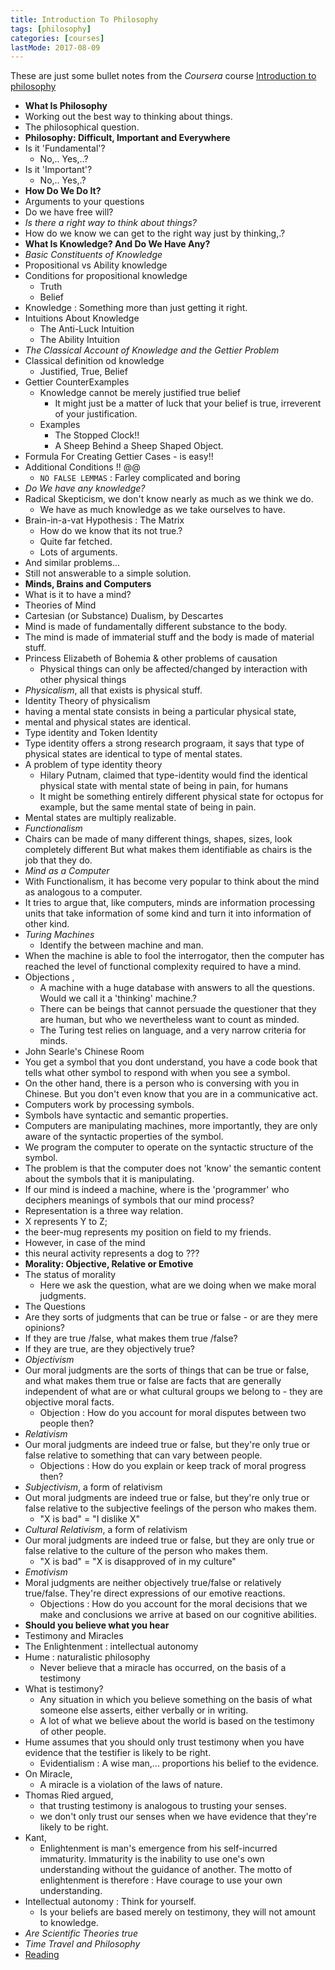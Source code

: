 ```yaml
---
title: Introduction To Philosophy
tags: [philosophy]
categories: [courses]
lastMode: 2017-08-09
---
```


These are just some bullet notes from the *Coursera* course [Introduction to philosophy](https://www.coursera.org/learn/philosophy)

- **What Is Philosophy**
- Working out the best way to thinking about things.
- The philosophical question.
- **Philosophy: Difficult, Important and Everywhere**
- Is it 'Fundamental'?
    - No,.. Yes,..?
- Is it 'Important'?
    - No,.. Yes,.?
- **How Do We Do It?**
- Arguments to your questions
- Do we have free will?
- *Is there a right way to think about things?*
- How do we know we can get to the right way just by thinking,.?
- **What Is Knowledge? And Do We Have Any?**
- *Basic Constituents of Knowledge*
- Propositional vs Ability knowledge
- Conditions for propositional knowledge
    - Truth
    - Belief
- Knowledge : Something more than just getting it right.
- Intuitions About Knowledge
    - The Anti-Luck Intuition
    - The Ability Intuition
- *The Classical Account of Knowledge and the Gettier Problem*
- Classical definition od knowledge
    - Justified, True,  Belief
- Gettier CounterExamples
    - Knowledge cannot be merely justified true belief
        - It might just be a matter of luck that your belief is true, irreverent of your justification.
    - Examples
        - The Stopped Clock!!
        - A Sheep Behind a Sheep Shaped Object.
- Formula For Creating Gettier Cases - is easy!!
- Additional Conditions !! @@
    - `NO FALSE LEMMAS` : Farley complicated and boring
- *Do We have any knowledge?*
- Radical Skepticism, we don't know nearly as much as we think we do.
    - We have as much knowledge as we take ourselves to have.
- Brain-in-a-vat Hypothesis : The Matrix
    - How do we know that its not true.?
    - Quite far fetched.
    - Lots of arguments.
- And similar problems...
- Still not answerable to a simple solution.
- **Minds, Brains and Computers**
- What is it to have a mind?
- Theories of Mind
- Cartesian (or Substance) Dualism, by Descartes
- Mind is made of fundamentally different substance to the body.
- The mind is made of immaterial stuff and the body is made of material stuff.
- Princess Elizabeth of Bohemia & other problems of causation
    - Physical things can only be affected/changed by interaction with other physical things
- *Physicalism*, all that exists is physical stuff.
- Identity Theory of physicalism
- having a mental state consists in being a particular physical state,
- mental and physical states are identical.
- Type identity and Token Identity
- Type identity offers a strong research prograam, it says that type of physical states are identical to type of mental states.
- A problem of type identity theory
    - Hilary Putnam, claimed that type-identity would find the identical physical state with mental state of being in pain, for humans
    - It might be something entirely different physical state for octopus for example, but the same mental state of being in pain.
- Mental states are multiply realizable.
- *Functionalism*
- Chairs can be made of many different things, shapes, sizes, look completely different But what makes them identifiable as chairs is the job that they do.
- *Mind as a Computer*
- With Functionalism, it has become very popular to think about the mind as analogous to a computer.
- It tries to argue that, like computers, minds are information processing units that take information of some kind and turn it into information of other kind.
- *Turing Machines*
    - Identify the between machine and man.
- When the machine is able to fool the interrogator, then the computer has reached the level of functional complexity required to have a mind.
- Objections ,
    - A machine with a huge database with answers to all the questions. Would we call it a 'thinking' machine.?
    - There can be beings that cannot persuade the questioner that they are human, but who we nevertheless want to count as minded.
    - The Turing test relies on language, and a very narrow criteria for minds.
- John Searle's Chinese Room
- You get a symbol that you dont understand, you have a code book that tells what other symbol to respond with when you see a symbol.
- On the other hand, there is a person who is conversing with you in Chinese. But you don't even know that you are in a communicative act.
- Computers work by processing symbols.
- Symbols have syntactic and semantic properties.
- Computers are manipulating machines, more importantly, they are only aware of the syntactic properties of the symbol.
- We program the computer to operate on the syntactic structure of the symbol.
- The problem is that the computer does not 'know' the semantic content about the symbols that it is manipulating.
- If our mind is indeed a machine, where is the 'programmer' who deciphers meanings of symbols that our mind process?
- Representation  is a three way relation.
- X represents Y to Z;
- the beer-mug represents my position on field to my friends.
- However, in case of the mind
- this neural activity represents a dog to ???
- **Morality: Objective, Relative or Emotive**
- The status of morality
    - Here we ask the question, what are we doing when we make moral judgments.
- The Questions
- Are they sorts of judgments that can be true or false -  or are they mere opinions?
- If they are true /false,  what makes them true /false?
- If they are true,  are they objectively true?
- *Objectivism*
- Our moral judgments are the sorts of things that can be true or false,  and what makes them true or false are facts that are generally independent of what are or what cultural groups we belong to -  they are objective moral facts.
    - Objection : How do you account for moral disputes between two people then?
- *Relativism*
- Our moral judgments are indeed true or false,  but they're only true or false relative to something that can vary between people.
    - Objections : How do you explain or keep track of moral progress then?
- *Subjectivism*,  a form of relativism
- Out moral judgments are indeed true or false,  but they're only true or false relative to the subjective feelings of the person who makes them.
    - "X is bad" = "I dislike X"
- *Cultural Relativism*, a form of relativism
- Our moral judgments are indeed true or false, but they are only true or false relative to the culture of the person who makes them.
    - "X is bad" = "X is disapproved of in my culture"
- *Emotivism*
- Moral judgments are neither objectively true/false or relatively true/false. They're direct expressions of our emotive reactions.
    - Objections : How do you account for the moral decisions that we make and conclusions we arrive at based on our cognitive abilities.
- **Should you believe what you hear**
- Testimony and Miracles
- The Enlightenment : intellectual autonomy
- Hume : naturalistic philosophy
    - Never believe that a miracle has occurred, on the basis of a testimony
- What is testimony?
    - Any situation in which you believe something on the basis of what someone else asserts, either verbally or in writing.
    - A lot of what we believe about the world is based on the testimony of other people.
- Hume assumes that you should only trust testimony when you have evidence that the testifier is likely to be right.
    - Evidentialism : A wise man,... proportions his belief to the evidence.
- On Miracle,
    - A miracle is a violation of the laws of nature.
- Thomas Ried argued,
    - that trusting testimony is analogous to trusting your senses.
    - we don't only trust our senses when we have evidence that they're likely to be right.
- Kant,
    - Enlightenment is man's emergence from his self-incurred immaturity. Immaturity is the inability to use one's own understanding without the guidance of another. The motto of enlightenment is therefore : Have courage to use your own understanding.
- Intellectual autonomy : Think for yourself.
    - Is your beliefs are based merely on testimony, they will not amount to knowledge.
- *Are Scientific Theories true*
- *Time Travel and Philosophy*
- [Reading](https://d396qusza40orc.cloudfront.net/flex-introphil%2FWeek%207%20-%20Time%20Travel%20and%20Philosophy%2FWeek%207%20handout%20%27Time%20Travel%20and%20Philosophy%27.pdf)

